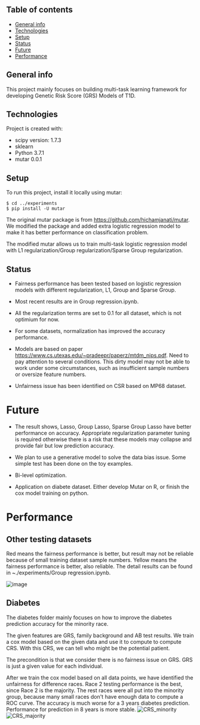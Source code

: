 ## Table of contents
* [General info](#general-info)
* [Technologies](#technologies)
* [Setup](#setup)
* [Status](#status)
* [Future](#future)
* [Performance](#performance)
## General info
This project mainly focuses on building multi-task learning framework for developing Genetic Risk Score (GRS) Models of T1D.
	
## Technologies
Project is created with:
* scipy version: 1.7.3
* sklearn
* Python 3.7.1
* mutar 0.0.1 
	
## Setup
To run this project, install it locally using mutar:

```
$ cd ../experiments
$ pip install -U mutar
```
The original mutar package is from https://github.com/hichamjanati/mutar. We modified the package and added extra logistic regression model to make it has better performance on classification problem.

The modified mutar allows us to train multi-task logistic regression model with L1 regularization/Group regularization/Sparse Group regularization. 


## Status

* Fairness performance has been tested based on logistic regression models with different regularization, L1, Group and Sparse Group.

* Most recent results are in Group regression.ipynb.

* All the regularization terms are set to 0.1 for all dataset, which is not optimium for now. 

* For some datasets, normalization has improved the accuracy performance.

* Models are based on paper https://www.cs.utexas.edu/~pradeepr/paperz/mtdm_nips.pdf. Need to pay attention to several conditions. This dirty model may not be able to work under some circumstances, such as insufficient sample numbers or oversize feature numbers.
* Unfairness issue has been identified on CSR based on MP68 dataset.

# Future

* The result shows, Lasso, Group Lasso, Sparse Group Lasso have better performance on accuracy. Appropriate regularization parameter tuning is required otherwise there is a risk that these models may collapse and provide fair but low prediction accuracy.

* We plan to use a generative model to solve the data bias issue. Some simple test has been done on the toy examples.

* Bi-level optimization.
* Application on diabete dataset. Either develop Mutar on R, or finish the cox model training on python.

# Performance

## Other testing datasets
Red means the fairness performance is better, but result may not be reliable because of small training dataset sample numbers. Yellow means the fairness performance is better, also reliable. The detail results can be found in ~./experiments/Group regression.ipynb.

![image](https://user-images.githubusercontent.com/70342781/219811476-9052d519-c557-4eb2-b34a-628620ea7af7.png)

## Diabetes
The diabetes folder mainly focuses on how to improve the diabetes prediction accuracy for the minority race. 

The given features are GRS, family background and AB test results. We train a cox model based on the given data and use it to compute to compute CRS. With this CRS, we can tell who might be the potential patient.

The precondition is that we consider there is no fairness issue on GRS. GRS is just a given value for each individual. 

After we train the cox model based on all data points, we have identified the unfairness for difference races. Race 2 testing performance is the best, since Race 2 is the majority. The rest races were all put into the minority group, because many small races don't have enough data to compute a ROC curve. The accuracy is much worse for a 3 years diabetes prediction. Performance for prediction in 8 years is more stable.
![CRS_minority](https://github.com/Mingqian-Li/Fairness-annual-review/assets/70342781/4d662194-d346-4c40-a05c-b9ef7d4dd2fe)
![CRS_majority](https://github.com/Mingqian-Li/Fairness-annual-review/assets/70342781/b24462b0-dd3e-4796-80bc-679314de2cff)


